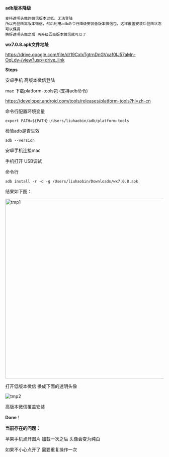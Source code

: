 **adb版本降级**



```
支持透明头像的微信版本过低，无法登陆
所以先登陆高版本微信，然后利用adb命令行降级安装低版本微信包，这样覆盖安装后登陆状态可以保持
换好透明头像之后 再升级回高版本微信就可以了
```



**wx7.0.8.apk文件地址**

https://drive.google.com/file/d/19CxIxTgtrnDnGVxaf0IJ57aMn-OqLdy-/view?usp=drive_link


**Steps**

安卓手机 高版本微信登陆

mac 下载platform-tools包 (支持adb命令) 

https://developer.android.com/tools/releases/platform-tools?hl=zh-cn

命令行配置环境变量

```
export PATH=${PATH}:/Users/liuhaobin/adb/platform-tools
```

检验adb是否生效

```
adb --version
```



安卓手机连接mac

手机打开 USB调试

命令行

```
adb install -r -d -g /Users/liuhaobin/Downloads/wx7.0.8.apk
```

结果如下图：

<img width="570" alt="tmp1" src="https://github.com/user-attachments/assets/4ce83aa8-2252-41da-a52d-2cbb8991336c" />


打开低版本微信 换成下面的透明头像


![tmp2](https://github.com/user-attachments/assets/ec321083-9fa8-439c-b6cc-d1a1be24eab2)

高版本微信覆盖安装

**Done！**


**当前存在的问题：**

苹果手机点开图片 加载一次之后 头像会变为纯白

如果不小心点开了 需要重复操作一次



